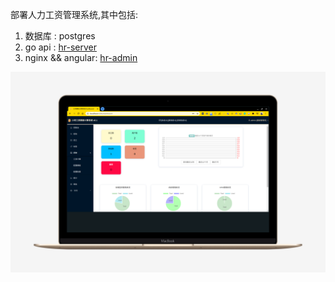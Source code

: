 
部署人力工资管理系统,其中包括:
1. 数据库 :  postgres 
2. go api  : [hr-server](https://github.com/yeelone/hr-server)
3. nginx && angular:  [hr-admin](https://github.com/yeelone/hr-admin)



![image](https://raw.githubusercontent.com/yeelone/hr-admin/master/demo/20201224215533.png)
